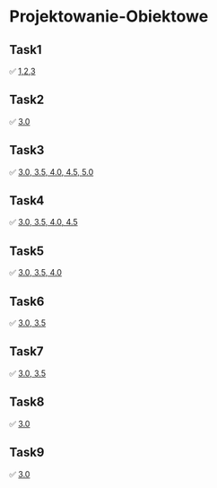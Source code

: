 # Projektowanie-Obiektowe
## Task1
✅ [1,2,3](https://github.com/Pablito123qwe/Projektowanie-Obiektowe/commit/521512d8282273ec93185483caa081728310f3b8)

## Task2
✅ [3.0](https://github.com/Pablito123qwe/Projektowanie-Obiektowe/commit/d2107281510ef58bda11c231527741dd4d255ceb)

## Task3
✅ [3.0, 3.5, 4.0, 4.5, 5.0](https://github.com/Pablito123qwe/Projektowanie-Obiektowe/commit/7080874659c645d7ca57bca9e72ce18985517e06)
 
## Task4
✅ [3.0, 3.5, 4.0, 4.5](https://github.com/Pablito123qwe/Projektowanie-Obiektowe/commit/114ac25ce355752be200ff5ea645fb86df081842)

## Task5
✅ [3.0, 3.5, 4.0](https://github.com/Pablito123qwe/Projektowanie-Obiektowe/commit/48241b6933baa7609801abfc00033ba2e075edb6)

## Task6
✅ [3.0, 3.5](https://github.com/Pablito123qwe/Projektowanie-Obiektowe/commit/6e77d2241e419ca31ab04dab6ba607f0c92212cd)

## Task7
✅ [3.0, 3.5](https://github.com/Pablito123qwe/Projektowanie-Obiektowe/commit/30cb9816f38baa6fc57b4a99aed4f770f0344aea)

## Task8
✅ [3.0](https://github.com/Pablito123qwe/Projektowanie-Obiektowe/commit/8c674738c985caa93453c35ff249328b677021ca)

## Task9
✅ [3.0](https://github.com/Pablito123qwe/Projektowanie-Obiektowe/commit/692fd9a1d0adac1d165be7c515a36b697256fd16)
